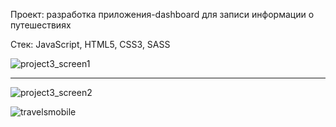 Проект: разработка приложения-dashboard для записи информации о путешествиях 

Стек: JavaScript, HTML5, CSS3, SASS

![project3_screen1](https://user-images.githubusercontent.com/77698266/139585964-2242a6b6-7404-4b67-bdfd-5d192e016c49.jpg)

--------------------------------------------------------------------------------------------------------------------------

![project3_screen2](https://user-images.githubusercontent.com/77698266/139586094-07bcec47-25b4-4b71-a808-dbcc41c246a0.jpg)

![travelsmobile](https://user-images.githubusercontent.com/77698266/187093856-f84bf412-6021-43be-a03c-8743279df032.png)

